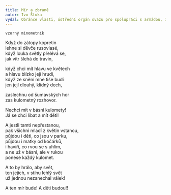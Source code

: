 ```yaml
---
title: Mír a zbraně 
autor: Ivo Štuka
vydal: Obránce vlasti, ústřední orgán svazu pro spolupráci s armádou, 1953
---
```


    vzorný minometník      

Když do zátopy kopretin  
lehne si děvče rusovlasé,  
když louka světly přelévá se,  
jak vítr šlehá do travin,

když chci mít hlavu ve květech   
a hlavu blízko její hrudi,   
když ze snění mne tiše budí   
jen její dlouhý, klidný dech,

zaslechnu od šumavských hor  
zas kulometný rozhovor.

Nechci mít v básni kulomety!  
Já se chci líbat a mít děti!

A jestli tamti nepřestanou,   
pak všichni mladí z květin vstanou,   
půjdou i děti, co jsou v parku,  
půjdou i matky od kočárků,   
i havíři, co rvou se s uhlím,   
a ne už v básni, ale v rukou   
ponese každý kulomet.

A to by hrálo, aby svět,   
ten jejich, v stínu lehlý svět  
už jednou nezanechal válek!

A ten mír bude!
A děti budou!!